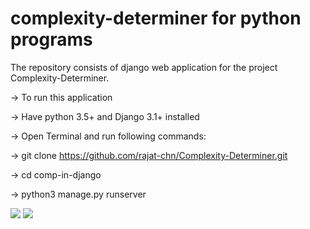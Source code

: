 # complexity-determiner for python programs

The repository consists of django web application for the project Complexity-Determiner.

-> To run this application

-> Have python 3.5+ and Django 3.1+ installed

-> Open Terminal and run following commands:

   -> git clone https://github.com/rajat-chn/Complexity-Determiner.git
   
   -> cd comp-in-django
   
   -> python3 manage.py runserver
   
  <img src="https://github.com/rajatbaheri/Complexity-Determiner/blob/homepage/compx/static/images/main1.png">

<img src="https://github.com/rajatbaheri/Complexity-Determiner/blob/homepage/compx/static/images/middle.png">
<!-- got my name changed from rajatbaheri to rajat-chn-->
